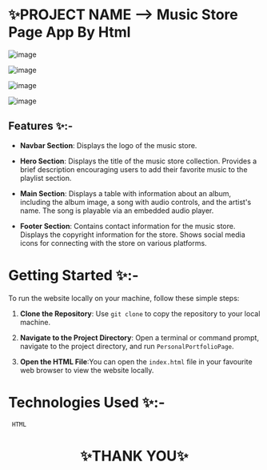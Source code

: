 
# ✨PROJECT NAME -->  Music Store Page  App By Html



![image](https://github.com/sigma-webdev/PROJECT_PRO/assets/107506646/cc0fb046-16d0-4142-a866-4892f7d3290c)

![image](https://github.com/sigma-webdev/PROJECT_PRO/assets/107506646/009f8515-617d-4e0d-8528-cec30896f1e4)

![image](https://github.com/sigma-webdev/PROJECT_PRO/assets/107506646/22e25568-5aa1-417b-8f43-fb1b07f58903)

![image](https://github.com/sigma-webdev/PROJECT_PRO/assets/107506646/9f4d2cfc-6958-4c51-bfb9-b0c2ae1057d0)

## Features ✨:-
- **Navbar Section**:
Displays the logo of the music store.

- **Hero Section**:
Displays the title of the music store collection.
Provides a brief description encouraging users to add their favorite music to the playlist section.

- **Main Section**:
Displays a table with information about an album, including the album image, a song with audio controls, and the artist's name.
The song is playable via an embedded audio player.

- **Footer Section**:
Contains contact information for the music store.
Displays the copyright information for the store.
Shows social media icons for connecting with the store on various platforms.

  

# Getting Started ✨:-

To run the website locally on your machine, follow these simple steps:

1. **Clone the Repository**: Use `git clone` to copy the repository to your local machine.

2. **Navigate to the Project Directory**: Open a terminal or command prompt, navigate to the project directory, and run `PersonalPortfolioPage`.

3. **Open the HTML File**:You can open the `index.html` file in your favourite web browser to view the website locally.


# Technologies Used ✨:-
     HTML




<h1 align = "center"> ✨THANK YOU✨ </h1>
